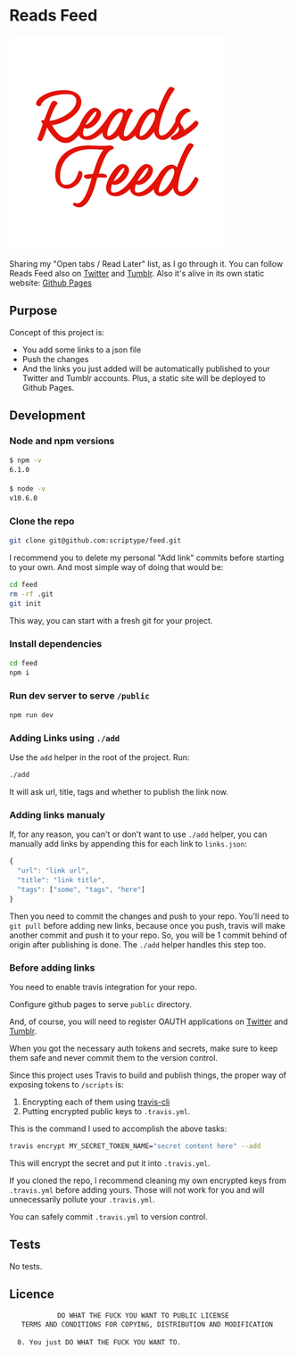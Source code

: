 # Reads Feed

![Logo](logo.png)

Sharing my "Open tabs / Read Later" list, as I go through it. You can follow
Reads Feed also on [Twitter](https://twitter.com/reads_feed) and
[Tumblr](https://readsfeed.tumblr.com). Also it's alive in its own static website:
[Github Pages](https://scriptype.github.io/feed)

## Purpose

Concept of this project is:

 - You add some links to a json file
 - Push the changes
 - And the links you just added will be automatically published to your Twitter
   and Tumblr accounts. Plus, a static site will be deployed to Github Pages.

## Development

### Node and npm versions

```sh
$ npm -v
6.1.0

$ node -v
v10.6.0
```

### Clone the repo
```sh
git clone git@github.com:scriptype/feed.git
```

I recommend you to delete my personal "Add link" commits before starting to your own.
And most simple way of doing that would be:

```sh
cd feed
rm -rf .git
git init
```

This way, you can start with a fresh git for your project.

### Install dependencies
```sh
cd feed
npm i
```

### Run dev server to serve `/public`
```sh
npm run dev
```

### Adding Links using `./add`

Use the `add` helper in the root of the project. Run:

```sh
./add
```

It will ask url, title, tags and whether to publish the link now.

### Adding links manualy

If, for any reason, you can't or don't want to use `./add` helper, you can manually
add links by appending this for each link to `links.json`:

```js
{
  "url": "link url",
  "title": "link title",
  "tags": ["some", "tags", "here"]
}
```

Then you need to commit the changes and push to your repo. You'll need to
`git pull` before adding new links, because once you push, travis will make another
commit and push it to your repo. So, you will be 1 commit behind of origin after
publishing is done. The `./add` helper handles this step too.

### Before adding links

You need to enable travis integration for your repo.

Configure github pages to serve `public` directory.

And, of course, you will need to register OAUTH applications on
[Twitter](https://developer.twitter.com/en/docs/basics/getting-started#get-started-app)
and [Tumblr](https://www.tumblr.com/docs/en/api/v2).

When you got the necessary auth tokens and secrets, make sure to keep them safe
and never commit them to the version control.

Since this project uses Travis to build and publish things, the proper way of
exposing tokens to `/scripts` is:

 1) Encrypting each of them using [travis-cli](https://docs.travis-ci.com/user/encryption-keys/)
 2) Putting encrypted public keys to `.travis.yml`.

This is the command I used to accomplish the above tasks:

```sh
travis encrypt MY_SECRET_TOKEN_NAME="secret content here" --add
```

This will encrypt the secret and put it into `.travis.yml`.

If you cloned the repo, I recommend cleaning my own encrypted keys from `.travis.yml` before adding yours. Those will not work for you and will unnecessarily pollute your `.travis.yml`.

You can safely commit `.travis.yml` to version control.

## Tests

No tests.

## Licence

```
            DO WHAT THE FUCK YOU WANT TO PUBLIC LICENSE
   TERMS AND CONDITIONS FOR COPYING, DISTRIBUTION AND MODIFICATION

  0. You just DO WHAT THE FUCK YOU WANT TO.
```
